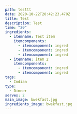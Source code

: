 ```yaml
---
path: testtt
date: 2020-10-22T20:42:23.470Z
title: Test
description: Test
time: "20"
ingredients:
  - itemname: Test item
    itemcomponents:
      - itemcomponent: ingred
      - itemcomponent: ingred
      - itemcomponent: ingred
  - itemname: item 2
    itemcomponents:
      - itemcomponent: ingred
      - itemcomponent: ingred
tags:
  - Indian
type:
  - Dinner
serves: 2
main_image: bwekfast.jpg
ingredients_image: bwekfast.jpg
---
```

